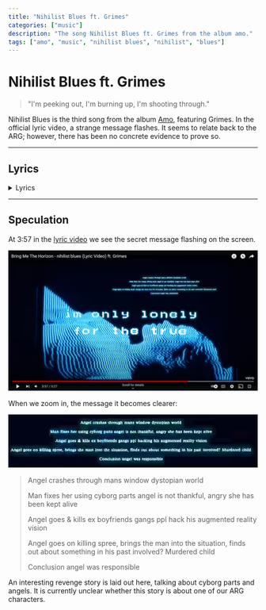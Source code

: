 ```yaml
---
title: "Nihilist Blues ft. Grimes"
categories: ["music"]
description: "The song Nihilist Blues ft. Grimes from the album amo."
tags: ["amo", "music", "nihilist blues", "nihilist", "blues"]
---
```

# Nihilist Blues ft. Grimes

> "I'm peeking out, I'm burning up, I'm shooting through."

Nihilist Blues is the third song from the album [Amo](amo), featuring Grimes. 
In the official lyric video, a strange message flashes. It seems to relate back to the ARG; however, there has been no
concrete evidence to prove so.

***

## Lyrics

<details class="lyrics">
    <summary>Lyrics</summary>

I’ve been climbing up the walls/
To escape the sinking feeling/ 
But I can’t hide from the nihilist at my door./
Buried in the basement floor/ 
Didn’t know what I had planted/
It blossomed with all the heart of a Cold War./
I’m a spirit in a tomb/
Won’t somebody raise the roof/ 
I’m going white, I’m going black, I’m going blue/
Do you mind if I’m exhumed?/
I’m the ashes in the plume/ 
I’m a beggar in the ruin/
I’m peeking out, I’m burning up, I’m shooting through/
I’m lonely for the true/ 
Paradise is in my soul/
And I’m terrified I can’t get out/ 
I’m lost in a labyrinth/ 
We are lost in a labyrinth/
Please don’t follow/ 
You were in my dream last night/ 
But your face was someone else’s/ 
A twitch in my spine, a mutual disorder./ 
Isolation neophyte,/
Too afraid to taste your conscience./ 
You march in the dark,/ 
Little lamb to the slaughter.

(Source: Nihilist Blues lyric video description)

</details>

***

## Speculation

At 3:57 in the  [lyric video](https://www.youtube.com/watch?v=iwzfR7-33Wc) we see the secret message flashing on the screen.

![Suspicious lines of text in Nihilist Blues (3:57)](https://raw.githubusercontent.com/bmth-arg-wiki/wiki-assets/main/music/amo/nihilist-blues/a_secretmessage.png)

When we zoom in, the message it becomes clearer:

![zoomed](https://raw.githubusercontent.com/bmth-arg-wiki/wiki-assets/main/music/amo/nihilist-blues/b_secretmessagezoomed.png)

> Angel crashes through mans window dystopian world
> 
> Man fixes her using cyborg parts angel is not thankful, angry she has been kept alive
> 
> Angel goes & kills ex boyfriends gangs ppl hack his augmented reality vision
> 
> Angel goes on killing spree, brings the man into the situation, finds out about something in his past involved? Murdered child
> 
> Conclusion angel was responsible

An interesting revenge story is laid out here, talking about cyborg parts 
and angels. It is currently unclear whether this story is about one of our ARG characters.